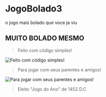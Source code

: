 # JogoBolado3
o jogo mais bolado que voce ja viu
## MUITO BOLADO MESMO
> Feito com código simples!

![Feito com código simples!](https://cdn.discordapp.com/attachments/986779302383214592/992839945528016956/unknown.png)

> Para jogar com seus parentes e amigos!

![Para jogar com seus parentes e amigos!](https://variety.com/wp-content/uploads/2019/05/family-gaming-esa.png)

> Eleito "Jogo do Ano" de 1452 D.C

